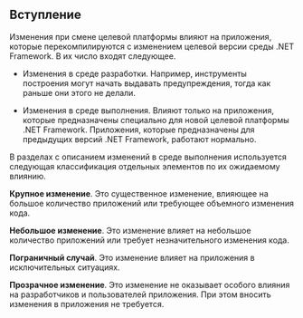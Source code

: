 ## <a name="introduction"></a>Вступление
Изменения при смене целевой платформы влияют на приложения, которые перекомпилируются с изменением целевой версии среды .NET Framework. В их число входят следующее.

* Изменения в среде разработки. Например, инструменты построения могут начать выдавать предупреждения, тогда как раньше они этого не делали.

* Изменения в среде выполнения. Влияют только на приложения, которые предназначены специально для новой целевой платформы .NET Framework. Приложения, которые предназначены для предыдущих версий .NET Framework, работают нормально.

В разделах с описанием изменений в среде выполнения используется следующая классификация отдельных элементов по их ожидаемому влиянию.

**Крупное изменение**. Это существенное изменение, влияющее на большое количество приложений или требующее объемного изменения кода.

**Небольшое изменение**. Это изменение влияет на небольшое количество приложений или требует незначительного изменения кода.

**Пограничный случай**. Это изменение влияет на приложения в исключительных ситуациях.

**Прозрачное изменение**. Это изменение не оказывает особого влияния на разработчиков и пользователей приложения. При этом вносить изменения в приложения не требуется.
